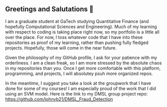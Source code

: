 ## Greetings and Salutations 👋
I am a graduate student at GaTech studying Quantitative Finance (and hopefully Computational Sciences and Engineering). Much of my learning with respect to coding is taking place right now, so my portfolio is a little all over the place. For now, I toss whatever code that I have into these repositories as proof of my learning, rather than pushing fully fledged projects. Hopefully, those will come in the near future.

Given the philosophy of my GitHub profile, I ask for your patience with my orderliness. I am a clean freak, so I am more stressed by the absolute chaos in my repositories than you. Once I get more comfortable with this platform, programming, and projects, I will absolutey psuh more organized repos.

In the meantime, I suggest you take a look at the groupwork that I have done for some of my courses! I am especially proud of the work that I did using an SVM model. 
Here is the link to my DMSL group project repo:
https://github.com/johnvb21/DMSL_Fraud_Detection

<!--
**TheAndySebek/TheAndySebek** is a ✨ _special_ ✨ repository because its `README.md` (this file) appears on your GitHub profile.

Here are some ideas to get you started:

- 🔭 I’m currently working on ...
- 🌱 I’m currently learning ...
- 👯 I’m looking to collaborate on ...
- 🤔 I’m looking for help with ...
- 💬 Ask me about ...
- 📫 How to reach me: ...
- 😄 Pronouns: ...
- ⚡ Fun fact: ...
-->

